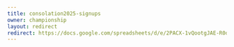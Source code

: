 ```yaml
---
title: consolation2025-signups
owner: championship
layout: redirect
redirect: https://docs.google.com/spreadsheets/d/e/2PACX-1vQootgJAE-R0dK3JTiJr1O4WW-vwMqXOmJZcv1y_QST7uWE9qole1hkOQ62zW7S_Rrwis5Yhmeo9CMW/pubhtml?gid=521011419&single=true
---
```

